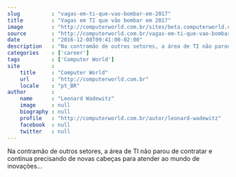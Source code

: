 ```yaml
---
slug          : "vagas-em-ti-que-vao-bombar-em-2017"
title         : "Vagas em TI que vão bombar em 2017"
image         : "http://computerworld.com.br/sites/beta.computerworld.com.br/files/news_articles/jobs.jpg"
source        : "http://computerworld.com.br/vagas-em-ti-que-vao-bombar-em-2017"
date          : "2016-12-08T09:41:00-02:00"
description   : "Na contramão de outros setores, a área de TI não parou de contratar e continua precisando de novas cabeças para atender ao mundo de inovações..."
categories    : ['career']
tags          : ['Computer World']
site          :
    title     : "Computer World"
    url       : "http://computerworld.com.br"
    locale    : "pt_BR"
author        :
    name      : "Leonard Wadewitz"
    image     : null
    biography : null
    profile   : "http://computerworld.com.br/autor/leonard-wadewitz"
    facebook  : null
    twitter   : null
---
```


Na contramão de outros setores, a área de TI não parou de contratar e continua precisando de novas cabeças para atender ao mundo de inovações...

